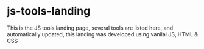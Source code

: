 # js-tools-landing
This is the JS tools landing page, several tools are listed here, and automatically updated, this landing was developed using vanilal JS, HTML &amp; CSS
